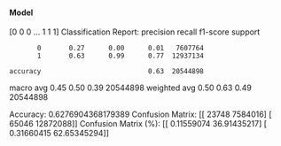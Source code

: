 #### Model
[0 0 0 ... 1 1 1]
Classification Report:
              precision    recall  f1-score   support

           0       0.27      0.00      0.01   7607764
           1       0.63      0.99      0.77  12937134

    accuracy                           0.63  20544898
   macro avg       0.45      0.50      0.39  20544898
weighted avg       0.50      0.63      0.49  20544898

Accuracy: 0.6276904368179389
Confusion Matrix:
[[   23748  7584016]
 [   65046 12872088]]
Confusion Matrix (%):
[[ 0.11559074 36.91435217]
 [ 0.31660415 62.65345294]]

